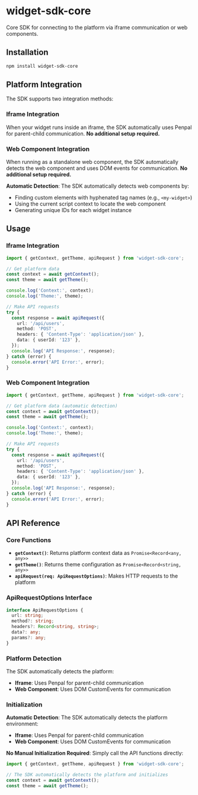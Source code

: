 # widget-sdk-core

Core SDK for connecting to the platform via iframe communication or web components.

## Installation

```bash
npm install widget-sdk-core
```

## Platform Integration

The SDK supports two integration methods:

### Iframe Integration

When your widget runs inside an iframe, the SDK automatically uses Penpal for parent-child communication. **No additional setup required.**

### Web Component Integration

When running as a standalone web component, the SDK automatically detects the web component and uses DOM events for communication. **No additional setup required.**

**Automatic Detection**: The SDK automatically detects web components by:

- Finding custom elements with hyphenated tag names (e.g., `<my-widget>`)
- Using the current script context to locate the web component
- Generating unique IDs for each widget instance

## Usage

### Iframe Integration

```typescript
import { getContext, getTheme, apiRequest } from 'widget-sdk-core';

// Get platform data
const context = await getContext();
const theme = await getTheme();

console.log('Context:', context);
console.log('Theme:', theme);

// Make API requests
try {
  const response = await apiRequest({
    url: '/api/users',
    method: 'POST',
    headers: { 'Content-Type': 'application/json' },
    data: { userId: '123' },
  });
  console.log('API Response:', response);
} catch (error) {
  console.error('API Error:', error);
}
```

### Web Component Integration

```typescript
import { getContext, getTheme, apiRequest } from 'widget-sdk-core';

// Get platform data (automatic detection)
const context = await getContext();
const theme = await getTheme();

console.log('Context:', context);
console.log('Theme:', theme);

// Make API requests
try {
  const response = await apiRequest({
    url: '/api/users',
    method: 'POST',
    headers: { 'Content-Type': 'application/json' },
    data: { userId: '123' },
  });
  console.log('API Response:', response);
} catch (error) {
  console.error('API Error:', error);
}
```

## API Reference

### Core Functions

- **`getContext()`**: Returns platform context data as `Promise<Record<any, any>>`
- **`getTheme()`**: Returns theme configuration as `Promise<Record<string, any>>`
- **`apiRequest(req: ApiRequestOptions)`**: Makes HTTP requests to the platform

### ApiRequestOptions Interface

```typescript
interface ApiRequestOptions {
  url: string;
  method?: string;
  headers?: Record<string, string>;
  data?: any;
  params?: any;
}
```

### Platform Detection

The SDK automatically detects the platform:

- **Iframe**: Uses Penpal for parent-child communication
- **Web Component**: Uses DOM CustomEvents for communication

### Initialization

**Automatic Detection**: The SDK automatically detects the platform environment:

- **Iframe**: Uses Penpal for parent-child communication
- **Web Component**: Uses DOM CustomEvents for communication

**No Manual Initialization Required**: Simply call the API functions directly:

```typescript
import { getContext, getTheme, apiRequest } from 'widget-sdk-core';

// The SDK automatically detects the platform and initializes
const context = await getContext();
const theme = await getTheme();
```
